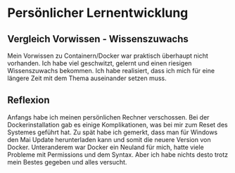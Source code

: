 # Persönlicher Lernentwicklung
## Vergleich Vorwissen - Wissenszuwachs
Mein Vorwissen zu Containern/Docker war praktisch überhaupt nicht vorhanden. Ich habe viel geschwitzt, gelernt und einen riesigen Wissenszuwachs bekommen. Ich habe realisiert, dass ich mich für eine längere Zeit mit dem Thema auseinander setzen muss.
## Reflexion
Anfangs habe ich meinen persönlichen Rechner verschossen. Bei der Dockerinstallation gab es einige Komplikationen, was bei mir zum Reset des Systemes geführt hat. Zu spät habe ich gemerkt, dass man für Windows den Mai Update herunterladen kann und somit die neuere Version von Docker. Unteranderem war Docker ein Neuland für mich, hatte viele Probleme mit Permissions und dem Syntax. Aber ich habe nichts desto trotz mein Bestes gegeben und alles versucht.
<!--stackedit_data:
eyJoaXN0b3J5IjpbMTI0NDU3MjExNiwtMTMwMzMzNzU3LC02Nj
kzMDU3MjgsOTYyNjY1MDU1XX0=
-->